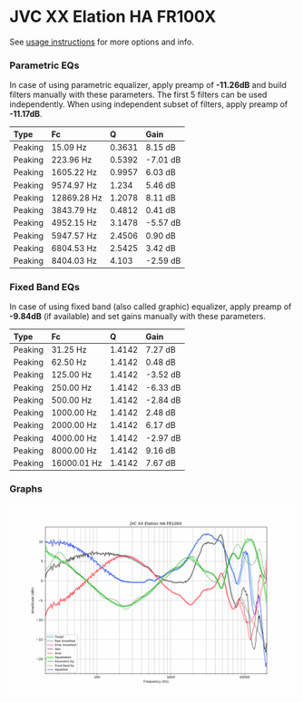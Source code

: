 # JVC XX Elation HA FR100X
See [usage instructions](https://github.com/jaakkopasanen/AutoEq#usage) for more options and info.

### Parametric EQs
In case of using parametric equalizer, apply preamp of **-11.26dB** and build filters manually
with these parameters. The first 5 filters can be used independently.
When using independent subset of filters, apply preamp of **-11.17dB**.

| Type    | Fc          |      Q | Gain     |
|:--------|:------------|:-------|:---------|
| Peaking | 15.09 Hz    | 0.3631 | 8.15 dB  |
| Peaking | 223.96 Hz   | 0.5392 | -7.01 dB |
| Peaking | 1605.22 Hz  | 0.9957 | 6.03 dB  |
| Peaking | 9574.97 Hz  | 1.234  | 5.46 dB  |
| Peaking | 12869.28 Hz | 1.2078 | 8.11 dB  |
| Peaking | 3843.79 Hz  | 0.4812 | 0.41 dB  |
| Peaking | 4952.15 Hz  | 3.1478 | -5.57 dB |
| Peaking | 5947.57 Hz  | 2.4506 | 0.90 dB  |
| Peaking | 6804.53 Hz  | 2.5425 | 3.42 dB  |
| Peaking | 8404.03 Hz  | 4.103  | -2.59 dB |

### Fixed Band EQs
In case of using fixed band (also called graphic) equalizer, apply preamp of **-9.84dB**
(if available) and set gains manually with these parameters.

| Type    | Fc          |      Q | Gain     |
|:--------|:------------|:-------|:---------|
| Peaking | 31.25 Hz    | 1.4142 | 7.27 dB  |
| Peaking | 62.50 Hz    | 1.4142 | 0.48 dB  |
| Peaking | 125.00 Hz   | 1.4142 | -3.52 dB |
| Peaking | 250.00 Hz   | 1.4142 | -6.33 dB |
| Peaking | 500.00 Hz   | 1.4142 | -2.84 dB |
| Peaking | 1000.00 Hz  | 1.4142 | 2.48 dB  |
| Peaking | 2000.00 Hz  | 1.4142 | 6.17 dB  |
| Peaking | 4000.00 Hz  | 1.4142 | -2.97 dB |
| Peaking | 8000.00 Hz  | 1.4142 | 9.16 dB  |
| Peaking | 16000.01 Hz | 1.4142 | 7.67 dB  |

### Graphs
![](./JVC%20XX%20Elation%20HA%20FR100X.png)